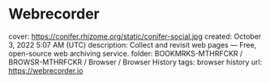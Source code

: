 # Webrecorder

cover: https://conifer.rhizome.org/static/conifer-social.jpg
created: October 3, 2022 5:07 AM (UTC)
description: Collect and revisit web pages — Free, open-source web archiving service.
folder: BOOKMRKS-MTHRFCKR / BROWSR-MTHRFCKR / Browser / Browser History
tags: browser history
url: https://webrecorder.io
